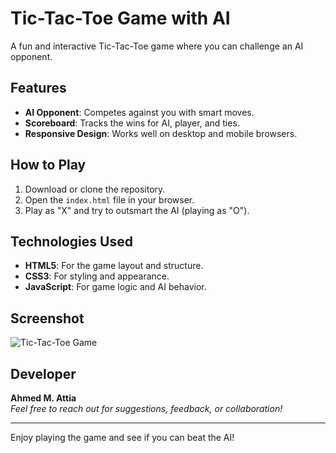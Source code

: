 # Tic-Tac-Toe Game with AI

A fun and interactive Tic-Tac-Toe game where you can challenge an AI opponent.

## Features
- **AI Opponent**: Competes against you with smart moves.
- **Scoreboard**: Tracks the wins for AI, player, and ties.
- **Responsive Design**: Works well on desktop and mobile browsers.

## How to Play
1. Download or clone the repository.
2. Open the `index.html` file in your browser.
3. Play as "X" and try to outsmart the AI (playing as "O").

## Technologies Used
- **HTML5**: For the game layout and structure.
- **CSS3**: For styling and appearance.
- **JavaScript**: For game logic and AI behavior.
##  Screenshot
![Tic-Tac-Toe Game](https://github.com/Ahm3d0x/-Tic-Tac-Toe-game/blob/main/path/to/your-image.png?raw=true)

## Developer
**Ahmed M. Attia**  
*Feel free to reach out for suggestions, feedback, or collaboration!*

---

Enjoy playing the game and see if you can beat the AI!

